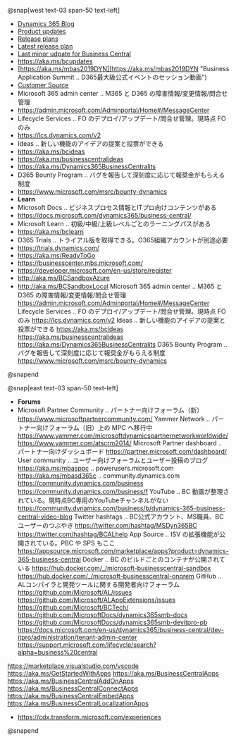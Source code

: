 
@snap[west text-03 span-50 text-left]

- [Dynamics 365 Blog](https://cloudblogs.microsoft.com/dynamics365/product/business-central/ "Microsoft Vice President と BC 製品チームによる公式情報")
- [Product updates](https://aka.ms/Dynamics365ReleaseOverview "D365 最新リリースの概要情報")
- [Release plans](https://aka.ms/businessappsreleasenotes "D365 (CE/FO/BC 含む) と Power platform のリリースプラン")
- [Latest release plan](https://aka.ms/dynamics365releaseplan)
- [Last minor udpate for Business Central][0]
- https://aka.ms/bcupdates
- [https://aka.ms/mbas2019DYN](https://aka.ms/mbas2019DYN "Business Application Summit .. D365最大級公式イベントのセッション動画")
- [Customer Source](https://mbs.microsoft.com/customersource/Global/365Business "Customer Source .. オンプレミス版のインストーラーを取得できる")
- Microsoft 365 admin center .. M365 と D365 の障害情報/変更情報/問合せ管理
- https://admin.microsoft.com/Adminportal/Home#/MessageCenter
- Lifecycle Services .. FO のデプロイ/アップデート/問合せ管理。現時点 FO のみ
- https://lcs.dynamics.com/v2
- Ideas .. 新しい機能のアイデアの提案と投票ができる
- https://aka.ms/bcideas
- https://aka.ms/businesscentralideas
- https://aka.ms/Dynamics365BusinessCentralits
- D365 Bounty Program .. バグを報告して深刻度に応じて報奨金がもらえる制度
- https://www.microsoft.com/msrc/bounty-dynamics
- **Learn**
- Microsoft Docs .. ビジネスプロセス情報とITプロ向けコンテンツがある
- https://docs.microsoft.com/dynamics365/business-central/
- Microsoft Learn .. 初級/中級/上級レベルごとのラーニングパスがある
- https://aka.ms/bclearn
- D365 Trials .. トライアル版を取得できる。O365組織アカウントが別途必要
- https://trials.dynamics.com/
- https://aka.ms/ReadyToGo
- https://businesscenter.mbs.microsoft.com/
- https://developer.microsoft.com/en-us/store/register
- http://aka.ms/BCSandboxAzure
- http://aka.ms/BCSandboxLocal
Microsoft 365 admin center .. M365 と D365 の障害情報/変更情報/問合せ管理
https://admin.microsoft.com/Adminportal/Home#/MessageCenter
Lifecycle Services .. FO のデプロイ/アップデート/問合せ管理。現時点 FO のみ
https://lcs.dynamics.com/v2
Ideas .. 新しい機能のアイデアの提案と投票ができる
https://aka.ms/bcideas
https://aka.ms/businesscentralideas
https://aka.ms/Dynamics365BusinessCentralits
D365 Bounty Program .. バグを報告して深刻度に応じて報奨金がもらえる制度
https://www.microsoft.com/msrc/bounty-dynamics

@snapend

[0]: https://aka.ms/bclastminorupdate "Last minor udpate for Business Central"

@snap[east text-03 span-50 text-left]

- **Forums**
- Microsoft Partner Community .. パートナー向けフォーラム（新）
https://www.microsoftpartnercommunity.com/
Yammer Network .. パートナー向けフォーラム（旧）上の MPC へ移行中
https://www.yammer.com/microsoftdynamicspartnernetworkworldwide/
https://www.yammer.com/atscrm2014/
Microsoft Partner dashboard .. パートナー向けダッシュボード
https://partner.microsoft.com/dashboard/
User community .. ユーザー向けフォーラムとユーザー投稿のブログ
https://aka.ms/mbasppc .. powerusers.microsoft.com
https://aka.ms/mbasd365c .. community.dynamics.com
https://community.dynamics.com/business
https://community.dynamics.com/business/f
YouTube .. BC 動画が整理されている。現時点BC専用のYouTubeチャンネルがない
https://community.dynamics.com/business/b/dynamics-365-business-central-video-blog
Twitter hashtags .. BC公式アカウント、MS職員、BCユーザーのつぶやき
https://twitter.com/hashtag/MSDyn365BC
https://twitter.com/hashtag/BCALhelp
App Source .. ISV の拡張機能が公開されている。PBC や SPS もここ
https://appsource.microsoft.com/marketplace/apps?product=dynamics-365-business-central
Docker .. BC のビルドごとのコンテナが公開されている
https://hub.docker.com/_/microsoft-businesscentral-sandbox
https://hub.docker.com/_/microsoft-businesscentral-onprem
GitHub .. ALコンパイラと開発ツールに関する開発者向けフォーラム
https://github.com/Microsoft/AL/issues
https://github.com/Microsoft/ALAppExtensions/issues
https://github.com/Microsoft/BCTech/
https://github.com/MicrosoftDocs/dynamics365smb-docs
https://github.com/MicrosoftDocs/dynamics365smb-devitpro-pb
https://docs.microsoft.com/en-us/dynamics365/business-central/dev-itpro/administration/tenant-admin-center
https://support.microsoft.com/lifecycle/search?alpha=business%20central

https://marketplace.visualstudio.com/vscode
https://aka.ms/GetStartedWithApps
https://aka.ms/BusinessCentralApps
https://aka.ms/BusinessCentralAddOnApps
https://aka.ms/BusinessCentralConnectApps
https://aka.ms/BusinessCentralEmbedApps
https://aka.ms/BusinessCentralLocalizationApps

* https://cdx.transform.microsoft.com/experiences

@snapend
